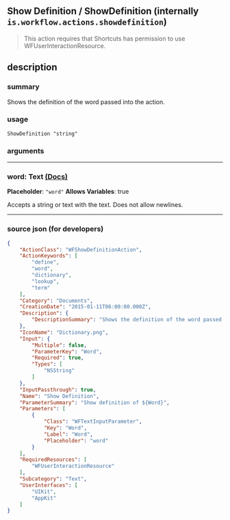 
## Show Definition / ShowDefinition (internally `is.workflow.actions.showdefinition`)

> This action requires that Shortcuts has permission to use WFUserInteractionResource.


## description

### summary

Shows the definition of the word passed into the action.


### usage
```
ShowDefinition "string"
```

### arguments

---

### word: Text [(Docs)](https://pfgithub.github.io/shortcutslang/gettingstarted#text-field)
**Placeholder**: `"word"`
**Allows Variables**: true



Accepts a string 
or text
with the text. Does not allow newlines.

---

### source json (for developers)

```json
{
	"ActionClass": "WFShowDefinitionAction",
	"ActionKeywords": [
		"define",
		"word",
		"dictionary",
		"lookup",
		"term"
	],
	"Category": "Documents",
	"CreationDate": "2015-01-11T06:00:00.000Z",
	"Description": {
		"DescriptionSummary": "Shows the definition of the word passed into the action."
	},
	"IconName": "Dictionary.png",
	"Input": {
		"Multiple": false,
		"ParameterKey": "Word",
		"Required": true,
		"Types": [
			"NSString"
		]
	},
	"InputPassthrough": true,
	"Name": "Show Definition",
	"ParameterSummary": "Show definition of ${Word}",
	"Parameters": [
		{
			"Class": "WFTextInputParameter",
			"Key": "Word",
			"Label": "Word",
			"Placeholder": "word"
		}
	],
	"RequiredResources": [
		"WFUserInteractionResource"
	],
	"Subcategory": "Text",
	"UserInterfaces": [
		"UIKit",
		"AppKit"
	]
}
```
